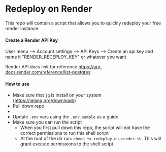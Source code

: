 # Redeploy on Render

This repo will contain a script that allows you to quickly redeploy your free render instance.

#### Create a Render API Key

User menu --> Account settings --> API Keys --> Create an api key and name it "RENDER_REDEPLOY_KEY" or whatever you want

Render API docs link for reference
https://api-docs.render.com/reference/list-postgres

#### How to use

 - Make sure that `jq` is install on your system (https://jqlang.org/download/)
 - Pull down repo
 - 
 - Update `.env` vars using the `.env.sample` as a guide
 - Make sure you can run the script
    * When you first pull down this repo, the script will not have the correct permissions to run this shell script
    * At the root of the dir run: `chmod +x redeploy_on_render.sh`. This will grant execute permissions to the shell script

